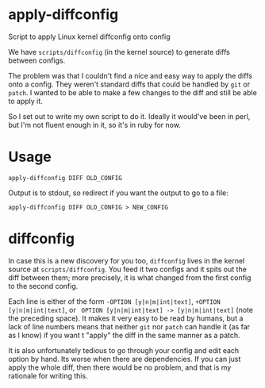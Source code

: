 # apply-diffconfig
Script to apply Linux kernel diffconfig onto config

We have `scripts/diffconfig` (in the kernel source) to generate diffs
between configs.

The problem was that I couldn't find a nice and easy way to apply the
diffs onto a config. They weren't standard diffs that could be handled by
`git` or `patch`. I wanted to be able to make a few changes to the diff and
still be able to apply it.

So I set out to write my own script to do it. Ideally it would've been in perl,
but I'm not fluent enough in it, so it's in ruby for now.


# Usage

`apply-diffconfig DIFF OLD_CONFIG`

Output is to stdout, so redirect if you want the output to go to a file:

`apply-diffconfig DIFF OLD_CONFIG > NEW_CONFIG`

# diffconfig

In case this is a new discovery for you too, `diffconfig` lives in the kernel
source at `scripts/diffconfig`. You feed it two configs and it spits out the
diff between them; more precisely, it is what changed from the first config
to the second config.

Each line is either of the form `-OPTION [y|n|m|int|text]`, `+OPTION [y|n|m|int|text]`, or
` OPTION [y|n|m|int|text] -> [y|n|m|int|text]` (note the preceding space). It makes it
very easy to be read by humans, but a lack of line numbers means that neither `git` nor `patch`
can handle it (as far as I know) if you want t "apply" the diff in the same manner as a patch.

It is also unfortunately tedious to go through your config and edit each option by hand.
Its worse when there are dependencies. If you can just apply the whole diff, then there would
be no problem, and that is my rationale for writing this.
